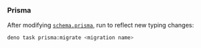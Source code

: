 ### Prisma

After modifying [`schema.prisma`](prisma/schema.prisma), run to reflect new typing changes:
```bash
deno task prisma:migrate <migration name>
```
